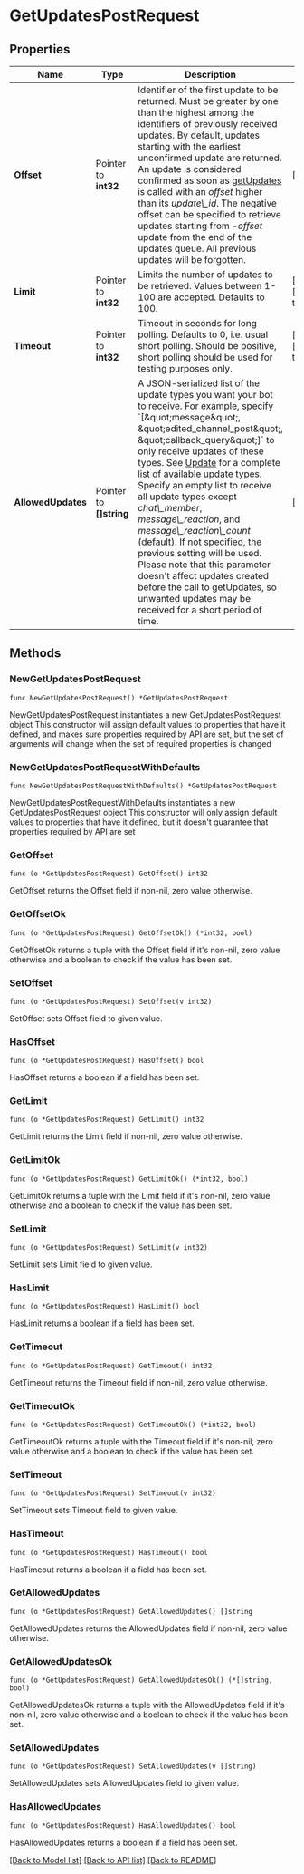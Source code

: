 # GetUpdatesPostRequest

## Properties

Name | Type | Description | Notes
------------ | ------------- | ------------- | -------------
**Offset** | Pointer to **int32** | Identifier of the first update to be returned. Must be greater by one than the highest among the identifiers of previously received updates. By default, updates starting with the earliest unconfirmed update are returned. An update is considered confirmed as soon as [getUpdates](https://core.telegram.org/bots/api/#getupdates) is called with an *offset* higher than its *update\\_id*. The negative offset can be specified to retrieve updates starting from *-offset* update from the end of the updates queue. All previous updates will be forgotten. | [optional] 
**Limit** | Pointer to **int32** | Limits the number of updates to be retrieved. Values between 1-100 are accepted. Defaults to 100. | [optional] [default to 100]
**Timeout** | Pointer to **int32** | Timeout in seconds for long polling. Defaults to 0, i.e. usual short polling. Should be positive, short polling should be used for testing purposes only. | [optional] [default to 0]
**AllowedUpdates** | Pointer to **[]string** | A JSON-serialized list of the update types you want your bot to receive. For example, specify &#x60;[\&quot;message\&quot;, \&quot;edited_channel_post\&quot;, \&quot;callback_query\&quot;]&#x60; to only receive updates of these types. See [Update](https://core.telegram.org/bots/api/#update) for a complete list of available update types. Specify an empty list to receive all update types except *chat\\_member*, *message\\_reaction*, and *message\\_reaction\\_count* (default). If not specified, the previous setting will be used.    Please note that this parameter doesn&#39;t affect updates created before the call to getUpdates, so unwanted updates may be received for a short period of time. | [optional] 

## Methods

### NewGetUpdatesPostRequest

`func NewGetUpdatesPostRequest() *GetUpdatesPostRequest`

NewGetUpdatesPostRequest instantiates a new GetUpdatesPostRequest object
This constructor will assign default values to properties that have it defined,
and makes sure properties required by API are set, but the set of arguments
will change when the set of required properties is changed

### NewGetUpdatesPostRequestWithDefaults

`func NewGetUpdatesPostRequestWithDefaults() *GetUpdatesPostRequest`

NewGetUpdatesPostRequestWithDefaults instantiates a new GetUpdatesPostRequest object
This constructor will only assign default values to properties that have it defined,
but it doesn't guarantee that properties required by API are set

### GetOffset

`func (o *GetUpdatesPostRequest) GetOffset() int32`

GetOffset returns the Offset field if non-nil, zero value otherwise.

### GetOffsetOk

`func (o *GetUpdatesPostRequest) GetOffsetOk() (*int32, bool)`

GetOffsetOk returns a tuple with the Offset field if it's non-nil, zero value otherwise
and a boolean to check if the value has been set.

### SetOffset

`func (o *GetUpdatesPostRequest) SetOffset(v int32)`

SetOffset sets Offset field to given value.

### HasOffset

`func (o *GetUpdatesPostRequest) HasOffset() bool`

HasOffset returns a boolean if a field has been set.

### GetLimit

`func (o *GetUpdatesPostRequest) GetLimit() int32`

GetLimit returns the Limit field if non-nil, zero value otherwise.

### GetLimitOk

`func (o *GetUpdatesPostRequest) GetLimitOk() (*int32, bool)`

GetLimitOk returns a tuple with the Limit field if it's non-nil, zero value otherwise
and a boolean to check if the value has been set.

### SetLimit

`func (o *GetUpdatesPostRequest) SetLimit(v int32)`

SetLimit sets Limit field to given value.

### HasLimit

`func (o *GetUpdatesPostRequest) HasLimit() bool`

HasLimit returns a boolean if a field has been set.

### GetTimeout

`func (o *GetUpdatesPostRequest) GetTimeout() int32`

GetTimeout returns the Timeout field if non-nil, zero value otherwise.

### GetTimeoutOk

`func (o *GetUpdatesPostRequest) GetTimeoutOk() (*int32, bool)`

GetTimeoutOk returns a tuple with the Timeout field if it's non-nil, zero value otherwise
and a boolean to check if the value has been set.

### SetTimeout

`func (o *GetUpdatesPostRequest) SetTimeout(v int32)`

SetTimeout sets Timeout field to given value.

### HasTimeout

`func (o *GetUpdatesPostRequest) HasTimeout() bool`

HasTimeout returns a boolean if a field has been set.

### GetAllowedUpdates

`func (o *GetUpdatesPostRequest) GetAllowedUpdates() []string`

GetAllowedUpdates returns the AllowedUpdates field if non-nil, zero value otherwise.

### GetAllowedUpdatesOk

`func (o *GetUpdatesPostRequest) GetAllowedUpdatesOk() (*[]string, bool)`

GetAllowedUpdatesOk returns a tuple with the AllowedUpdates field if it's non-nil, zero value otherwise
and a boolean to check if the value has been set.

### SetAllowedUpdates

`func (o *GetUpdatesPostRequest) SetAllowedUpdates(v []string)`

SetAllowedUpdates sets AllowedUpdates field to given value.

### HasAllowedUpdates

`func (o *GetUpdatesPostRequest) HasAllowedUpdates() bool`

HasAllowedUpdates returns a boolean if a field has been set.


[[Back to Model list]](../README.md#documentation-for-models) [[Back to API list]](../README.md#documentation-for-api-endpoints) [[Back to README]](../README.md)


